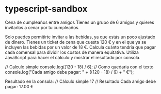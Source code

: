 # typescript-sandbox

Cena de cumpleaños entre amigos
Tienes un grupo de 6 amigos y quieres invitarlos a cenar por tu cumpleaños.

Solo puedes permitirte invitar a las bebidas, ya que estás un poco ajustado de dinero.
Tienes un ticket de cena que cuesta 120 € y en el que ya se incluyen las bebidas por un valor de 18 €.
Calcula cuánto tendría que pagar cada comensal para dividir los costos de manera equitativa.
Utiliza JavaScript para hacer el cálculo y mostrar el resultado por consola.

// Calculo simple
console.log((120 - 18) / 6);
// Como quedaria con el texto
console.log("Cada amigo debe pagar: " + ((120 - 18) / 6) + " €");

Resultado en la consola:
// Cálculo simple
17
// Resultado
Cada amigo debe pagar: 17.00 €
